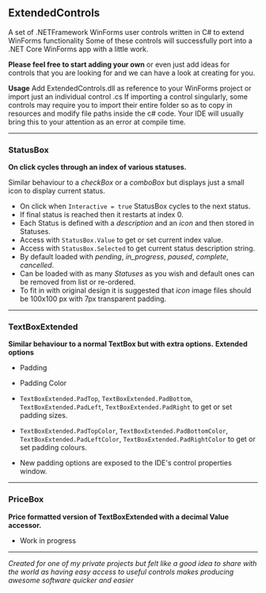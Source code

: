 ## ExtendedControls
A set of .NETFramework WinForms user controls written in C# to extend WinForms functionality
Some of these controls will successfully port into a .NET Core WinForms app with a little work.

**Please feel free to start adding your own** or even just add ideas for controls that you are looking for and we can have a look at creating for you.

**Usage** Add ExtendedControls.dll as reference to your WinForms project or import just an individual control .cs
If importing a control singularly, some controls may require you to import their entire folder so as to copy in resources and modify file paths inside the c# code.
Your IDE will usually bring this to your attention as an error at compile time.
***

### **StatusBox**
**On click cycles through an index of various statuses.**

Similar behaviour to a *checkBox* or a *comboBox* but displays just a small icon to display current status.
* On click when `Interactive = true` StatusBox cycles to the next status.
* If final status is reached then it restarts at index 0.
* Each Status is defined with a *description* and an *icon* and then stored in Statuses.
* Access with `StatusBox.Value` to get or set current index value.
* Access with `StatusBox.Selected` to get current status description string.
* By default loaded with *pending*, *in_progress*, *paused*, *complete*, *cancelled*.
* Can be loaded with as many *Statuses* as you wish and default ones can be removed from list or re-ordered.
* To fit in with original design it is suggested that *icon* image files should be 100x100 px with 7px transparent padding.
***

### **TextBoxExtended**
**Similar behaviour to a normal TextBox but with extra options.**
**Extended options**
* Padding
* Padding Color

* `TextBoxExtended.PadTop`, `TextBoxExtended.PadBottom`, `TextBoxExtended.PadLeft`, `TextBoxExtended.PadRight` to get or set padding sizes.
* `TextBoxExtended.PadTopColor`, `TextBoxExtended.PadBottomColor`, `TextBoxExtended.PadLeftColor`, `TextBoxExtended.PadRightColor` to get or set padding colours.
* New padding options are exposed to the IDE's control properties window.
***

### **PriceBox**
**Price formatted version of TextBoxExtended with a decimal Value accessor.**
* Work in progress
***

*Created for one of my private projects but felt like a good idea to share with the world as having easy access to useful controls makes producing awesome software quicker and easier*
